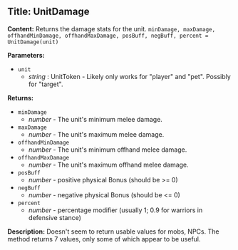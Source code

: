 ## Title: UnitDamage

**Content:**
Returns the damage stats for the unit.
`minDamage, maxDamage, offhandMinDamage, offhandMaxDamage, posBuff, negBuff, percent = UnitDamage(unit)`

**Parameters:**
- `unit`
  - *string* : UnitToken - Likely only works for "player" and "pet". Possibly for "target".

**Returns:**
- `minDamage`
  - *number* - The unit's minimum melee damage.
- `maxDamage`
  - *number* - The unit's maximum melee damage.
- `offhandMinDamage`
  - *number* - The unit's minimum offhand melee damage.
- `offhandMaxDamage`
  - *number* - The unit's maximum offhand melee damage.
- `posBuff`
  - *number* - positive physical Bonus (should be >= 0)
- `negBuff`
  - *number* - negative physical Bonus (should be <= 0)
- `percent`
  - *number* - percentage modifier (usually 1; 0.9 for warriors in defensive stance)

**Description:**
Doesn't seem to return usable values for mobs, NPCs. The method returns 7 values, only some of which appear to be useful.